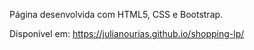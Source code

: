 Página desenvolvida com HTML5, CSS e Bootstrap. 

Disponível em: https://julianourias.github.io/shopping-lp/

